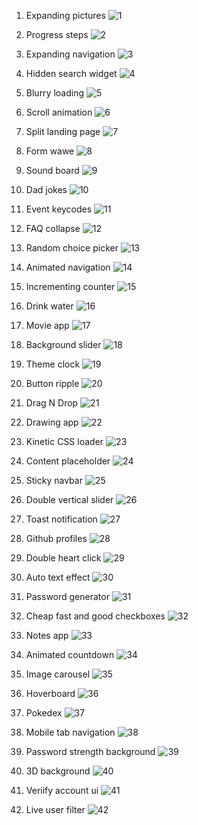 1. Expanding pictures
![1](https://github.com/MarkTheBoy/50days50projects/assets/146758649/888a7f29-0957-4967-b1d2-b1311811c465)

2. Progress steps
![2](https://github.com/MarkTheBoy/50days50projects/assets/146758649/248ad2d6-9ae6-4c18-9336-5edec0a5c2e4)

3. Expanding navigation
![3](https://github.com/MarkTheBoy/50days50projects/assets/146758649/d543522f-781b-4274-8fe0-921c35077889)

4. Hidden search widget
![4](https://github.com/MarkTheBoy/50days50projects/assets/146758649/0cf5a5f5-2a21-4e2f-95cd-42416dcc6bee)

5. Blurry loading
![5](https://github.com/MarkTheBoy/50days50projects/assets/146758649/a000632c-5f35-4a19-91e1-97dce6b50088)

6. Scroll animation
![6](https://github.com/MarkTheBoy/50days50projects/assets/146758649/fcb3b357-00a3-48d0-ab33-f058a360ab2e)

7. Split landing page
![7](https://github.com/MarkTheBoy/50days50projects/assets/146758649/6088cdd2-1549-4edd-ba6e-472a35e4b040)

8. Form wawe
![8](https://github.com/MarkTheBoy/50days50projects/assets/146758649/637230e1-de9e-44f8-b774-b206302d4a42)

9. Sound board
![9](https://github.com/MarkTheBoy/50days50projects/assets/146758649/eb0bcb30-49d2-4f68-86fb-9ed580610d4d)

10. Dad jokes
![10](https://github.com/MarkTheBoy/50days50projects/assets/146758649/40cb3571-f510-4b0f-ba07-492523e6e0f9)

11. Event keycodes
![11](https://github.com/MarkTheBoy/50days50projects/assets/146758649/5c3a4329-7a75-44fd-9e7e-9a5d573e3187)

12. FAQ collapse
![12](https://github.com/MarkTheBoy/50days50projects/assets/146758649/2b7a34ee-a2d2-4384-b90c-0210a2194e52)

13. Random choice picker
![13](https://github.com/user-attachments/assets/a56aede5-4329-4d7b-b36b-c6a3b878f25a)

14. Animated navigation
![14](https://github.com/user-attachments/assets/569b17e0-f047-460a-bab4-ef636c06a1b0)

15. Incrementing counter
![15](https://github.com/user-attachments/assets/4f165839-f07c-45b3-849f-595518271624)

16. Drink water
![16](https://github.com/user-attachments/assets/140ee4ba-d94e-4c3f-a7d1-a71ee0da9fa5)

17. Movie app
![17](https://github.com/user-attachments/assets/6c8dd1d6-3b08-40fd-8cc7-c9c86417cb52)

18. Background slider
![18](https://github.com/user-attachments/assets/5314717e-5827-44f7-af99-306546efdc6d)

19. Theme clock
![19](https://github.com/user-attachments/assets/fd1e2a83-6272-4cae-a678-c01e80122c94)

20. Button ripple
![20](https://github.com/user-attachments/assets/1e7b3052-e6a5-4cb1-a2a9-5b87ce675b64)

21. Drag N Drop
![21](https://github.com/user-attachments/assets/9539540e-a105-406a-8737-558a91128acd)

22. Drawing app
![22](https://github.com/user-attachments/assets/0927a08e-4a1d-4d70-916d-2b0aa9ebd3fe)

23. Kinetic CSS loader
![23](https://github.com/user-attachments/assets/f7cb48d7-6ed1-4c8e-8503-78367a1812e4)

24. Content placeholder
![24](https://github.com/user-attachments/assets/5359168e-d3dd-434a-a0e6-62914738c3a2)

25. Sticky navbar
![25](https://github.com/user-attachments/assets/403fdef3-1baf-4aaa-998f-d5f397c59f61)

26. Double vertical slider
![26](https://github.com/user-attachments/assets/70f41974-a568-4971-8bcb-5c754edf1fca)

27. Toast notification
![27](https://github.com/user-attachments/assets/00882e43-1f6c-494f-bf48-1951c53f4adc)

28. Github profiles
![28](https://github.com/user-attachments/assets/4a70fb18-218f-44c7-8c35-9ebd436e98d6)

29. Double heart click
![29](https://github.com/user-attachments/assets/5b581b7b-38ea-4353-bd51-4e7c17560cc8)

30. Auto text effect
![30](https://github.com/user-attachments/assets/e8304e33-a358-460f-bc82-fe46aa58e218)

31. Password generator
![31](https://github.com/user-attachments/assets/a5addfa1-26d2-4e1b-a818-433be44baea0)

32. Cheap fast and good checkboxes
![32](https://github.com/user-attachments/assets/48ff4ee4-32f9-4d59-9302-bb2159184580)

33. Notes app
![33](https://github.com/user-attachments/assets/59107c33-389c-4977-9a6e-50dbbfaf3985)

34. Animated countdown
![34](https://github.com/user-attachments/assets/395b474a-2303-4e78-b877-5977cf05350a)

35. Image carousel
![35](https://github.com/user-attachments/assets/029c1214-d285-4e70-8d97-41ade3f300e7)

36. Hoverboard
![36](https://github.com/user-attachments/assets/c3c9bdd7-8cfe-4921-8590-c6fa6f1bcf20)

37. Pokedex
![37](https://github.com/user-attachments/assets/4393a482-facb-431f-bc31-a97618ebfb1c)

38. Mobile tab navigation
![38](https://github.com/user-attachments/assets/c0455ca9-2226-439e-b733-09a64b38fd70)

39. Password strength background
![39](https://github.com/user-attachments/assets/872cd320-9eca-469e-9701-d003ad6adfe2)

40. 3D background
![40](https://github.com/user-attachments/assets/d523e451-f560-4a6f-97b0-6cb0af387798)

41. Veriify account ui
![41](https://github.com/user-attachments/assets/4d58f4b5-2863-426c-b389-bc823953003f)

42. Live user filter
![42](https://github.com/user-attachments/assets/7363e1d3-ffa3-40d7-b5aa-81ba5e3d99ca)
